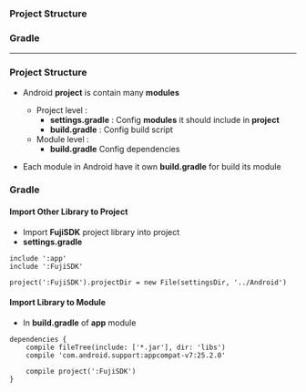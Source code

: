 ### Project Structure
### Gradle
----------------------

### Project Structure

* Android **project** is contain many **modules**
  * Project level : 
    * **settings.gradle** : Config **modules** it should include in **project**
    * **build.gradle** : Config build script
  * Module level :
    * **build.gradle** Config dependencies
    
* Each module in Android have it own **build.gradle** for build its module

### Gradle

#### Import Other Library to Project

* Import **FujiSDK** project library into project 
* **settings.gradle**

```
include ':app'
include ':FujiSDK'

project(':FujiSDK').projectDir = new File(settingsDir, '../Android')
```

#### Import Library to Module
* In **build.gradle** of **app** module

```
dependencies {
    compile fileTree(include: ['*.jar'], dir: 'libs')
    compile 'com.android.support:appcompat-v7:25.2.0'

    compile project(':FujiSDK')
}
```
